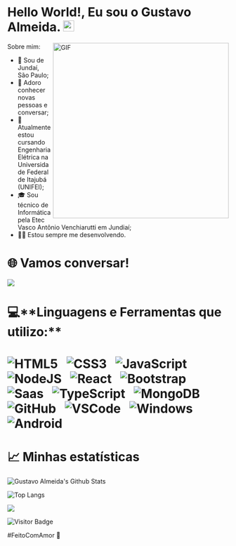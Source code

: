 
 <h1>Hello World!, Eu sou o Gustavo Almeida. <img src="https://github.com/souvikguria98/souvikguria98/blob/master/Hi.gif" width="25"></h1>
 <img align="right" alt="GIF" src="https://media3.giphy.com/media/fwbZnTftCXVocKzfxR/giphy.gif?cid=ecf05e47fip9pqjyfbbna7ldepyzlwgal10f98ohvj363z5j&rid=giphy.gif&ct=g" width="400"/>
 
Sobre mim:
- 📍 Sou de Jundaí, São Paulo;
- 💬 Adoro conhecer novas pessoas e conversar;
- 🔭 Atualmente estou cursando Engenharia Elétrica na Universidade Federal de Itajubá (UNIFEI);
- 🎓 Sou técnico de Informática pela Etec Vasco Antônio Venchiarutti em Jundiaí;
- 👨‍💻 Estou sempre me desenvolvendo.

<h1>🌐 Vamos conversar!</h1>
<a href="mailto:gustavoalmeida123490@gmail.com"><img src="https://img.shields.io/badge/Gmail-D14836?style=for-the-badge&logo=gmail&logoColor=white" /></a>

<h1>💻**Linguagens e Ferramentas que utilizo:**<h1> 

![HTML5](https://img.shields.io/badge/HTML5-E34F26?style=for-the-badge&logo=html5&logoColor=white)&nbsp;&nbsp;
![CSS3](https://img.shields.io/badge/CSS3-1572B6?style=for-the-badge&logo=css3&logoColor=white)&nbsp;&nbsp;
![JavaScript](https://img.shields.io/badge/JavaScript-323330?style=for-the-badge&logo=javascript&logoColor=F7DF1E)&nbsp;&nbsp;
![NodeJS](https://img.shields.io/badge/Node.js-43853D?style=for-the-badge&logo=node.js&logoColor=white)&nbsp;&nbsp;
![React](https://img.shields.io/badge/React-20232A?style=for-the-badge&logo=react&logoColor=61DAFB)&nbsp;&nbsp;
![Bootstrap](https://img.shields.io/badge/Bootstrap-563D7C?style=for-the-badge&logo=bootstrap&logoColor=white)&nbsp;&nbsp;
![Saas](https://img.shields.io/badge/Sass-CC6699?style=for-the-badge&logo=sass&logoColor=white)&nbsp;&nbsp;
![TypeScript](https://img.shields.io/badge/TypeScript-007ACC?style=for-the-badge&logo=typescript&logoColor=white)&nbsp;&nbsp;
![MongoDB](https://img.shields.io/badge/MongoDB-4EA94B?style=for-the-badge&logo=mongodb&logoColor=white)&nbsp;&nbsp;
![GitHub](https://img.shields.io/badge/GitHub-100000?style=for-the-badge&logo=github&logoColor=white)&nbsp;&nbsp;
![VSCode](https://img.shields.io/badge/Visual_Studio_Code-0078D4?style=for-the-badge&logo=visual%20studio%20code&logoColor=white)&nbsp;&nbsp;
![Windows](https://img.shields.io/badge/Windows-0078D6?style=for-the-badge&logo=windows&logoColor=white)&nbsp;&nbsp;
![Android](https://img.shields.io/badge/Android-3DDC84?style=for-the-badge&logo=android&logoColor=white)&nbsp;&nbsp;

<h1>📈 Minhas estatísticas</h1>

![Gustavo Almeida's Github Stats](https://github-readme-stats.vercel.app/api?username=Guhma&show_icons=true&hide=contribs,prs&cache_seconds=86400&theme=dracula)
 
![Top Langs](https://github-readme-stats.anuraghazra1.vercel.app/api/top-langs/?username=Guhma&layout=compact&theme=dracula)
 
<img src="https://github-readme-stats.vercel.app/api/wakatime?username=Guhma&theme=dracula"/>  

![Visitor Badge](https://visitor-badge.laobi.icu/badge?page_id=Guhma.Guhma)
 
#FeitoComAmor 🖤
                                                                        
